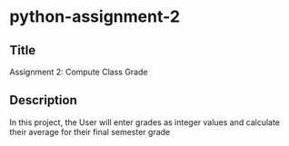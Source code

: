 # python-assignment-2

## Title

Assignment 2: Compute Class Grade

## Description

In this project, the User will enter grades as integer values and calculate their average for their final semester grade
